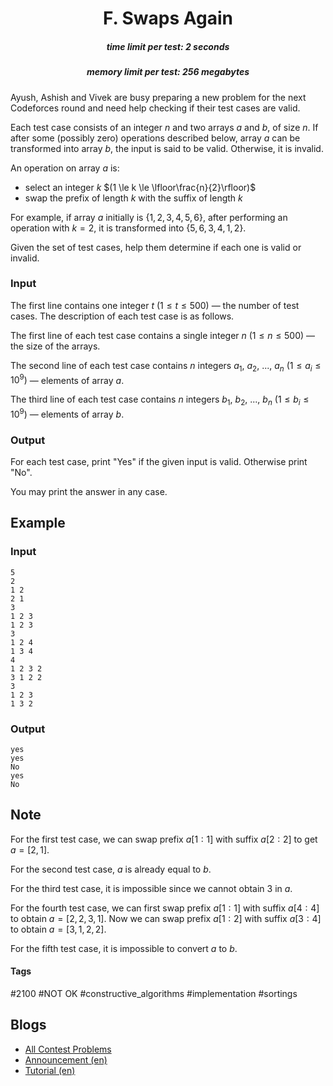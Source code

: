<h1 style='text-align: center;'> F. Swaps Again</h1>

<h5 style='text-align: center;'>time limit per test: 2 seconds</h5>
<h5 style='text-align: center;'>memory limit per test: 256 megabytes</h5>

Ayush, Ashish and Vivek are busy preparing a new problem for the next Codeforces round and need help checking if their test cases are valid.

Each test case consists of an integer $n$ and two arrays $a$ and $b$, of size $n$. If after some (possibly zero) operations described below, array $a$ can be transformed into array $b$, the input is said to be valid. Otherwise, it is invalid.

An operation on array $a$ is: 

* select an integer $k$ $(1 \le k \le \lfloor\frac{n}{2}\rfloor)$
* swap the prefix of length $k$ with the suffix of length $k$

For example, if array $a$ initially is $\{1, 2, 3, 4, 5, 6\}$, after performing an operation with $k = 2$, it is transformed into $\{5, 6, 3, 4, 1, 2\}$.

Given the set of test cases, help them determine if each one is valid or invalid.

### Input

The first line contains one integer $t$ $(1 \le t \le 500)$ — the number of test cases. The description of each test case is as follows.

The first line of each test case contains a single integer $n$ $(1 \le n \le 500)$ — the size of the arrays.

The second line of each test case contains $n$ integers $a_1$, $a_2$, ..., $a_n$ $(1 \le a_i \le 10^9)$ — elements of array $a$.

The third line of each test case contains $n$ integers $b_1$, $b_2$, ..., $b_n$ $(1 \le b_i \le 10^9)$ — elements of array $b$.

### Output

For each test case, print "Yes" if the given input is valid. Otherwise print "No".

You may print the answer in any case.

## Example

### Input


```text
5
2
1 2
2 1
3
1 2 3
1 2 3
3
1 2 4
1 3 4
4
1 2 3 2
3 1 2 2
3
1 2 3
1 3 2
```
### Output


```text
yes
yes
No
yes
No
```
## Note

For the first test case, we can swap prefix $a[1:1]$ with suffix $a[2:2]$ to get $a=[2, 1]$.

For the second test case, $a$ is already equal to $b$.

For the third test case, it is impossible since we cannot obtain $3$ in $a$.

For the fourth test case, we can first swap prefix $a[1:1]$ with suffix $a[4:4]$ to obtain $a=[2, 2, 3, 1]$. Now we can swap prefix $a[1:2]$ with suffix $a[3:4]$ to obtain $a=[3, 1, 2, 2]$.

For the fifth test case, it is impossible to convert $a$ to $b$.



#### Tags 

#2100 #NOT OK #constructive_algorithms #implementation #sortings 

## Blogs
- [All Contest Problems](../Codeforces_Round_648_(Div._2).md)
- [Announcement (en)](../blogs/Announcement_(en).md)
- [Tutorial (en)](../blogs/Tutorial_(en).md)
